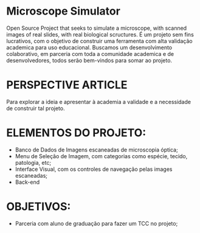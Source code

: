 # Microscope Simulator
Open Source Project that seeks to simulate a microscope, with scanned images of real slides, with real biological scructures. É um projeto sem fins lucrativos, com o objetivo de construir uma ferramenta com alta validação academica para uso educacional. Buscamos um desenvolvimento colaborativo, em parceria com toda a comunidade academica e de desenvolvedores, todos serão bem-vindos para somar ao projeto.

# PERSPECTIVE ARTICLE
Para explorar a ideia e apresentar à academia a validade e a necessidade de construir tal projeto.

# ELEMENTOS DO PROJETO:
- Banco de Dados de Imagens escaneadas de microscopia óptica;
- Menu de Seleção de Imagem, com categorias como espécie, tecido, patologia, etc;
- Interface Visual, com os controles de navegação pelas images escaneadas;
- Back-end

# OBJETIVOS:
- Parceria com aluno de graduação para fazer um TCC no projeto;
